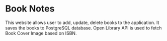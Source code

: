 # Book Notes
This website allows user to add, update, delete books to the application. It saves the books to PostgreSQL database. Open Library API is used to fetch Book Cover Image based on ISBN.
